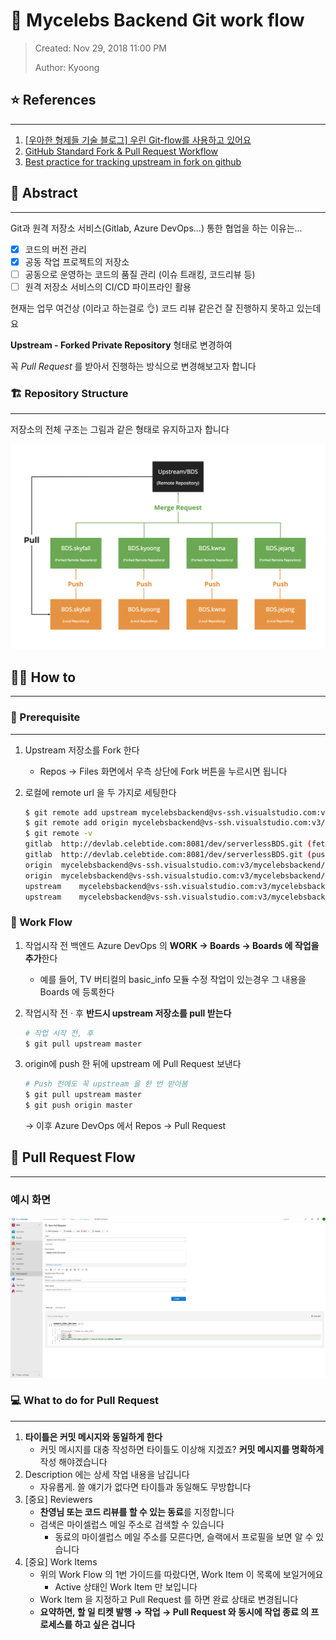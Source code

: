 # 🐙 Mycelebs Backend Git work flow
> Created: Nov 29, 2018 11:00 PM
>
> Author: Kyoong

## ⭐️ References
---

1. [[우아한 형제들 기술 블로그] 우린 Git-flow를 사용하고 있어요](https://goo.gl/ad4frD)
2. [GitHub Standard Fork & Pull Request Workflow](https://goo.gl/XsX8ib)
3. [Best practice for tracking upstream in fork on github](https://goo.gl/uWj5He)

## 🌳 Abstract
---

Git과 원격 저장소 서비스(Gitlab, Azure DevOps...) 통한 협업을 하는 이유는...

- [x] 코드의 버전 관리
- [x] 공동 작업 프로젝트의 저장소
- [ ] 공동으로 운영하는 코드의 품질 관리 (이슈 트래킹, 코드리뷰 등)
- [ ] 원격 저장소 서비스의 CI/CD 파이프라인 활용

현재는 업무 여건상 (이라고 하는걸로 👌) 코드 리뷰 같은건 잘 진행하지 못하고 있는데요

**Upstream - Forked Private Repository** 형태로 변경하여

꼭 *Pull Request* 를 받아서 진행하는 방식으로 변경해보고자 합니다

### 🏗 Repository Structure
---
저장소의 전체 구조는 그림과 같은 형태로 유지하고자 합니다

![](./assets/images/GIT_WORKS/git-flow.png)


## 🕵️‍♀️ How to
---

### 🎁 Prerequisite
---
1. Upstream 저장소를 Fork 한다
    - Repos → Files 화면에서 우측 상단에 Fork 버튼을 누르시면 됩니다
2. 로컬에 remote url 을 두 가지로 세팅한다
    
    ```bash
    $ git remote add upstream mycelebsbackend@vs-ssh.visualstudio.com:v3/mycelebsbackend/BDS/BDS
    $ git remote add origin mycelebsbackend@vs-ssh.visualstudio.com:v3/mycelebsbackend/BDS/BDS.kyoong
    $ git remote -v
    gitlab	http://devlab.celebtide.com:8081/dev/serverlessBDS.git (fetch)
    gitlab	http://devlab.celebtide.com:8081/dev/serverlessBDS.git (push)
    origin	mycelebsbackend@vs-ssh.visualstudio.com:v3/mycelebsbackend/BDS/BDS.kyoong (fetch)
    origin	mycelebsbackend@vs-ssh.visualstudio.com:v3/mycelebsbackend/BDS/BDS.kyoong (push)
    upstream	mycelebsbackend@vs-ssh.visualstudio.com:v3/mycelebsbackend/BDS/BDS (fetch)
    upstream	mycelebsbackend@vs-ssh.visualstudio.com:v3/mycelebsbackend/BDS/BDS (push)
    ```

### 🌊 Work Flow
1. 작업시작 전 백엔드 Azure DevOps 의 **WORK → Boards → Boards 에 작업을 추가**한다
    - 예를 들어, TV 버티컬의 basic_info 모듈 수정 작업이 있는경우 그 내용을 Boards 에 등록한다
2. 작업시작 전 · 후 **반드시 upstream 저장소를 pull 받는다**
    
    ```bash
    # 작업 시작 전, 후
    $ git pull upstream master
    ```
3. origin에 push 한 뒤에 upstream 에 Pull Request 보낸다
    
    ```bash
    # Push 전에도 꼭 upstream 을 한 번 받아봄
    $ git pull upstream master
    $ git push origin master
    ```
    → 이후 Azure DevOps 에서 Repos → Pull Request

## 🌊 Pull Request Flow
---

### 예시 화면
![](./assets/images/GIT_WORKS/pull_request.png)


### 💻 What to do for Pull Request
---

1. **타이틀은 커밋 메시지와 동일하게 한다**
    - 커밋 메시지를 대충 작성하면 타이틀도 이상해 지겠죠? **커밋 메시지를 명확하게** 작성 해야겠습니다
2. Description 에는 상세 작업 내용을 남깁니다
    - 자유롭게. 쓸 얘기가 없다면 타이틀과 동일해도 무방합니다
3. [중요] Reviewers
    - **찬영님 또는 코드 리뷰를 할 수 있는 동료**를 지정합니다
    - 검색은 마이셀럽스 메일 주소로 검색할 수 있습니다
        - 동료의 마이셀럽스 메일 주소를 모른다면, 슬랙에서 프로필을 보면 알 수 있습니다
4. [중요] Work Items
    - 위의 Work Flow 의 1번 가이드를 따랐다면, Work Item 이 목록에 보일거에요
        - Active 상태인 Work Item 만 보입니다
    - Work Item 을 지정하고 Pull Request 를 하면 완료 상태로 변경됩니다
    - **요약하면, 할 일 티켓 발행 → 작업 → Pull Request 와 동시에 작업 종료 의 프로세스를 하고 싶은 겁니다**

